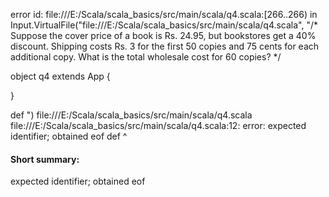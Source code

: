 error id: file:///E:/Scala/scala_basics/src/main/scala/q4.scala:[266..266) in Input.VirtualFile("file:///E:/Scala/scala_basics/src/main/scala/q4.scala", "/* 
Suppose the cover price of a book is Rs. 24.95, but bookstores get
a 40% discount. Shipping costs Rs. 3 for the first 50 copies and 75
cents for each additional copy. What is the total wholesale cost for 60
copies?
*/

object q4 extends App {

}

def ")
file:///E:/Scala/scala_basics/src/main/scala/q4.scala
file:///E:/Scala/scala_basics/src/main/scala/q4.scala:12: error: expected identifier; obtained eof
def 
    ^
#### Short summary: 

expected identifier; obtained eof